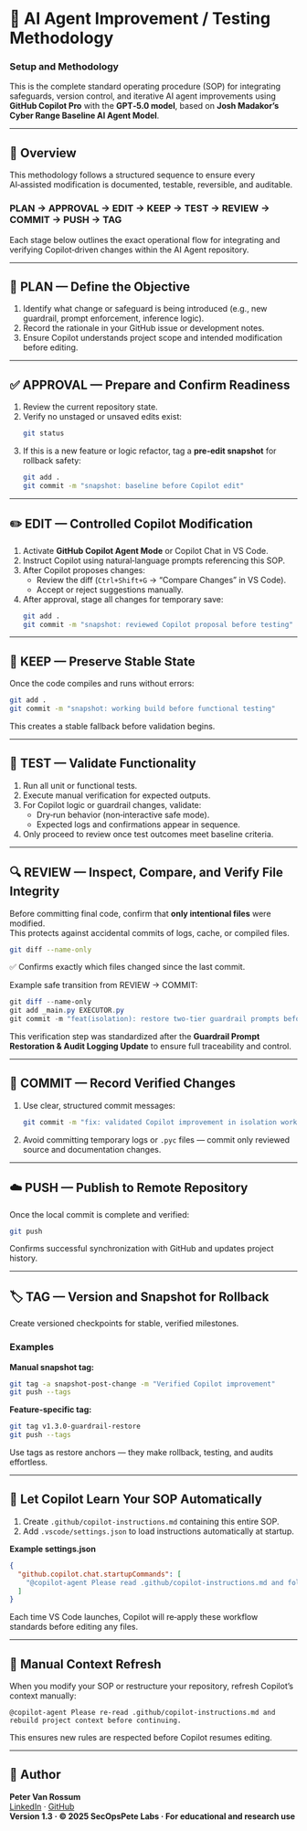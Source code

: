 # 🧠 AI Agent Improvement / Testing Methodology  
### Setup and Methodology  
This is the complete standard operating procedure (SOP) for integrating safeguards, version control, and iterative AI agent improvements using **GitHub Copilot Pro** with the **GPT‑5.0 model**, based on **Josh Madakor’s Cyber Range Baseline AI Agent Model**.

---

## 🧩 Overview  
This methodology follows a structured sequence to ensure every AI‑assisted modification is documented, testable, reversible, and auditable.

### **PLAN → APPROVAL → EDIT → KEEP → TEST → REVIEW → COMMIT → PUSH → TAG**

Each stage below outlines the exact operational flow for integrating and verifying Copilot‑driven changes within the AI Agent repository.

---

## 🧠 PLAN — Define the Objective
1. Identify what change or safeguard is being introduced (e.g., new guardrail, prompt enforcement, inference logic).  
2. Record the rationale in your GitHub issue or development notes.  
3. Ensure Copilot understands project scope and intended modification before editing.

---

## ✅ APPROVAL — Prepare and Confirm Readiness
1. Review the current repository state.  
2. Verify no unstaged or unsaved edits exist:
   ```bash
   git status
   ```
3. If this is a new feature or logic refactor, tag a **pre‑edit snapshot** for rollback safety:
   ```bash
   git add .
   git commit -m "snapshot: baseline before Copilot edit"
   ```

---

## ✏️ EDIT — Controlled Copilot Modification
1. Activate **GitHub Copilot Agent Mode** or Copilot Chat in VS Code.  
2. Instruct Copilot using natural‑language prompts referencing this SOP.  
3. After Copilot proposes changes:
   - Review the diff (`Ctrl+Shift+G` → “Compare Changes” in VS Code).  
   - Accept or reject suggestions manually.  
4. After approval, stage all changes for temporary save:
   ```bash
   git add .
   git commit -m "snapshot: reviewed Copilot proposal before testing"
   ```

---

## 🧷 KEEP — Preserve Stable State
Once the code compiles and runs without errors:
```bash
git add .
git commit -m "snapshot: working build before functional testing"
```
This creates a stable fallback before validation begins.

---

## 🧪 TEST — Validate Functionality
1. Run all unit or functional tests.  
2. Execute manual verification for expected outputs.  
3. For Copilot logic or guardrail changes, validate:  
   - Dry‑run behavior (non‑interactive safe mode).  
   - Expected logs and confirmations appear in sequence.  
4. Only proceed to review once test outcomes meet baseline criteria.

---

## 🔍 REVIEW — Inspect, Compare, and Verify File Integrity
Before committing final code, confirm that **only intentional files** were modified.  
This protects against accidental commits of logs, cache, or compiled files.

```bash
git diff --name-only
```
✅ Confirms exactly which files changed since the last commit.

Example safe transition from REVIEW → COMMIT:
```powershell
git diff --name-only
git add _main.py EXECUTOR.py
git commit -m "feat(isolation): restore two-tier guardrail prompts before lookup; add DEVICE_INFERRED and audit logs"
```
This verification step was standardized after the **Guardrail Prompt Restoration & Audit Logging Update** to ensure full traceability and control.

---

## 💾 COMMIT — Record Verified Changes
1. Use clear, structured commit messages:
   ```bash
   git commit -m "fix: validated Copilot improvement in isolation workflow"
   ```
2. Avoid committing temporary logs or `.pyc` files — commit only reviewed source and documentation changes.

---

## ☁️ PUSH — Publish to Remote Repository
Once the local commit is complete and verified:
```bash
git push
```
Confirms successful synchronization with GitHub and updates project history.

---

## 🏷️ TAG — Version and Snapshot for Rollback
Create versioned checkpoints for stable, verified milestones.

### Examples
**Manual snapshot tag:**
```bash
git tag -a snapshot-post-change -m "Verified Copilot improvement"
git push --tags
```

**Feature-specific tag:**
```bash
git tag v1.3.0-guardrail-restore
git push --tags
```

Use tags as restore anchors — they make rollback, testing, and audits effortless.

---

## 🧠 Let Copilot Learn Your SOP Automatically
1. Create `.github/copilot-instructions.md` containing this entire SOP.  
2. Add `.vscode/settings.json` to load instructions automatically at startup.

**Example settings.json**
```json
{
  "github.copilot.chat.startupCommands": [
    "@copilot-agent Please read .github/copilot-instructions.md and follow all listed SOP steps for any new edits."
  ]
}
```

Each time VS Code launches, Copilot will re‑apply these workflow standards before editing any files.

---

## 🔄 Manual Context Refresh
When you modify your SOP or restructure your repository, refresh Copilot’s context manually:
```
@copilot-agent Please re-read .github/copilot-instructions.md and rebuild project context before continuing.
```
This ensures new rules are respected before Copilot resumes editing.

---

## 📌 Author
**Peter Van Rossum**  
[LinkedIn](https://www.linkedin.com) · [GitHub](https://github.com/SecOpsPete)  
**Version 1.3 · © 2025 SecOpsPete Labs · For educational and research use**


